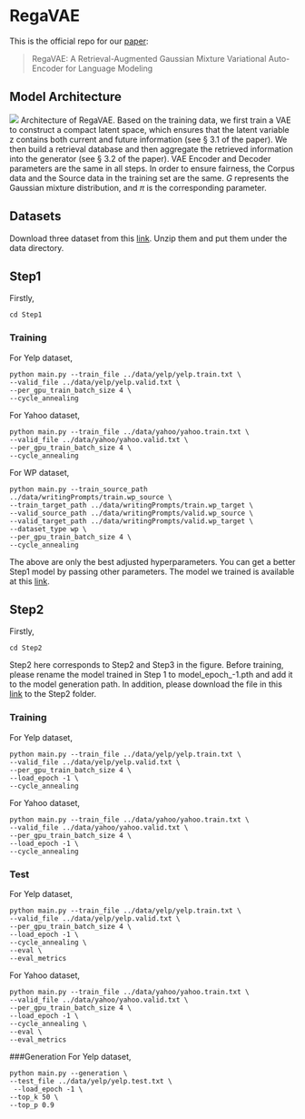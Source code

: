 # RegaVAE
This is the official repo for our [paper](https://arxiv.org/abs/2310.10567): 
> RegaVAE: A Retrieval-Augmented Gaussian Mixture Variational Auto-Encoder for Language Modeling

## Model Architecture
![](https://github.com/TrustedLLM/RegaVAE/blob/main/architecture.png)
Architecture of RegaVAE. Based on the training data, we first train a VAE to construct a compact latent space, which ensures that the latent variable z contains both current and future information (see § 3.1 of the paper). We then build a retrieval database and then aggregate the retrieved information into the generator (see § 3.2 of the paper). VAE Encoder and Decoder parameters are the same in all steps. In order to ensure fairness, the Corpus data and the Source data in the training set are the same. $G$ represents the Gaussian mixture distribution, and $π$ is the corresponding parameter.

## Datasets
Download three dataset from this [link](https://drive.google.com/drive/folders/1mcn6nqLDVvrGatKHbdbtDSj9PQI5Eu8S?usp=sharing). Unzip them and put them under the data directory.

## Step1
Firstly,
```
cd Step1
```
### Training
For Yelp dataset,
```
python main.py --train_file ../data/yelp/yelp.train.txt \
--valid_file ../data/yelp/yelp.valid.txt \
--per_gpu_train_batch_size 4 \
--cycle_annealing
```
For Yahoo dataset,
```
python main.py --train_file ../data/yahoo/yahoo.train.txt \
--valid_file ../data/yahoo/yahoo.valid.txt \
--per_gpu_train_batch_size 4 \
--cycle_annealing
```
For WP dataset,
```
python main.py --train_source_path ../data/writingPrompts/train.wp_source \
--train_target_path ../data/writingPrompts/train.wp_target \
--valid_source_path ../data/writingPrompts/valid.wp_source \
--valid_target_path ../data/writingPrompts/valid.wp_target \
--dataset_type wp \
--per_gpu_train_batch_size 4 \
--cycle_annealing
```
The above are only the best adjusted hyperparameters. You can get a better Step1 model by passing other parameters. The model we trained is available at this [link](https://drive.google.com/drive/folders/1HmTqQmHSmP_VZUDV9ADM6QEHwE3SazDi?usp=sharing).

## Step2
Firstly,
```
cd Step2
```
Step2 here corresponds to Step2 and Step3 in the figure. Before training, please rename the model trained in Step 1 to model_epoch_-1.pth and add it to the model generation path. In addition, please download the file in this [link](https://drive.google.com/file/d/1JYqrDwsumzDsUHgwdKopVBUuAkSgILNu/view?usp=drive_link) to the Step2 folder.

### Training
For Yelp dataset,
```
python main.py --train_file ../data/yelp/yelp.train.txt \
--valid_file ../data/yelp/yelp.valid.txt \
--per_gpu_train_batch_size 4 \
--load_epoch -1 \
--cycle_annealing
```
For Yahoo dataset,
```
python main.py --train_file ../data/yahoo/yahoo.train.txt \
--valid_file ../data/yahoo/yahoo.valid.txt \
--per_gpu_train_batch_size 4 \
--load_epoch -1 \
--cycle_annealing
```

### Test
For Yelp dataset,
```
python main.py --train_file ../data/yelp/yelp.train.txt \
--valid_file ../data/yelp/yelp.valid.txt \
--per_gpu_train_batch_size 4 \
--load_epoch -1 \
--cycle_annealing \
--eval \
--eval_metrics
```
For Yahoo dataset,
```
python main.py --train_file ../data/yahoo/yahoo.train.txt \
--valid_file ../data/yahoo/yahoo.valid.txt \
--per_gpu_train_batch_size 4 \
--load_epoch -1 \
--cycle_annealing \
--eval \
--eval_metrics
```

###Generation
For Yelp dataset,
```
python main.py --generation \
--test_file ../data/yelp/yelp.test.txt \
 --load_epoch -1 \
--top_k 50 \
--top_p 0.9
```

